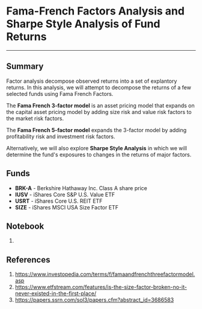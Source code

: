 # Fama-French Factors Analysis and Sharpe Style Analysis of Fund Returns  
---

## Summary
Factor analysis decompose observed returns into a set of explantory returns.  In this analysis, we will attempt to decompose the returns of a few selected funds using Fama French Factors.

The **Fama French 3-factor model** is an asset pricing model that expands on the capital asset pricing model by adding size risk and value risk factors to the market risk factors.

The **Fama French 5-factor model** expands the 3-factor model by adding profitability risk and investment risk factors.

Alternatively, we will also explore **Sharpe Style Analysis** in which we will determine the fund's exposures to changes in the returns of major factors.


## Funds
- **BRK-A** - Berkshire Hathaway Inc. Class A share price
- **IUSV** - iShares Core S&P U.S. Value ETF
- **USRT** - iShares Core U.S. REIT ETF
- **SIZE** - iShares MSCI USA Size Factor ETF

## Notebook
1. 

## References

1. https://www.investopedia.com/terms/f/famaandfrenchthreefactormodel.asp
2. https://www.etfstream.com/features/is-the-size-factor-broken-no-it-never-existed-in-the-first-place/
3. https://papers.ssrn.com/sol3/papers.cfm?abstract_id=3686583
